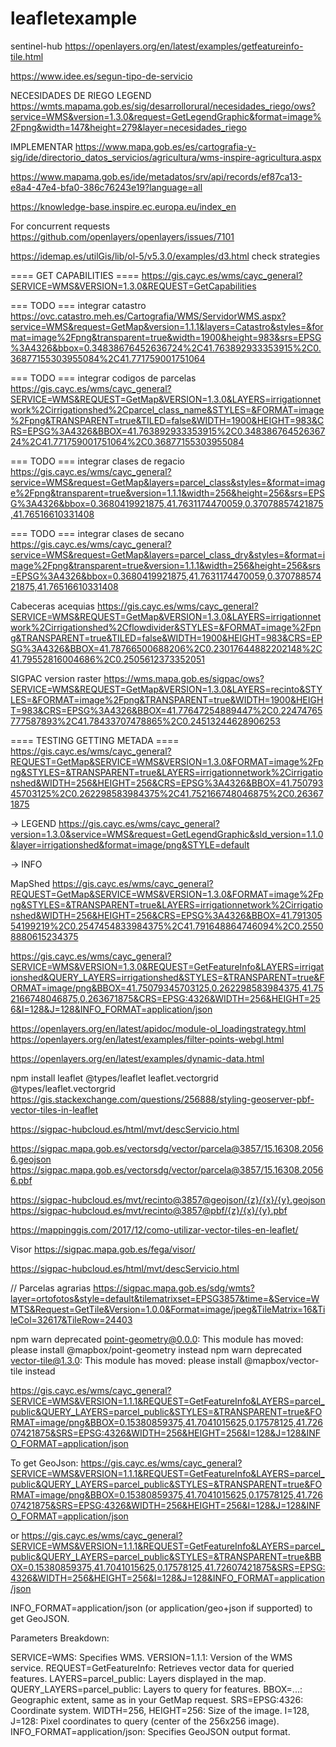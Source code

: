 # leafletexample
sentinel-hub
https://openlayers.org/en/latest/examples/getfeatureinfo-tile.html



https://www.idee.es/segun-tipo-de-servicio


NECESIDADES DE RIEGO LEGEND
https://wmts.mapama.gob.es/sig/desarrollorural/necesidades_riego/ows?service=WMS&version=1.3.0&request=GetLegendGraphic&format=image%2Fpng&width=147&height=279&layer=necesidades_riego

IMPLEMENTAR
https://www.mapa.gob.es/es/cartografia-y-sig/ide/directorio_datos_servicios/agricultura/wms-inspire-agricultura.aspx


https://www.mapama.gob.es/ide/metadatos/srv/api/records/ef87ca13-e8a4-47e4-bfa0-386c76243e19?language=all

https://knowledge-base.inspire.ec.europa.eu/index_en

For concurrent requests
https://github.com/openlayers/openlayers/issues/7101


https://idemap.es/utilGis/lib/ol-5/v5.3.0/examples/d3.html
check strategies

==== GET CAPABILITIES ====
https://gis.cayc.es/wms/cayc_general?SERVICE=WMS&VERSION=1.3.0&REQUEST=GetCapabilities

=== TODO === integrar catastro
https://ovc.catastro.meh.es/Cartografia/WMS/ServidorWMS.aspx?service=WMS&request=GetMap&version=1.1.1&layers=Catastro&styles=&format=image%2Fpng&transparent=true&width=1900&height=983&srs=EPSG%3A4326&bbox=0.34838676452636724%2C41.763892933353915%2C0.36877155303955084%2C41.771759001751064

=== TODO === integrar codigos de parcelas
https://gis.cayc.es/wms/cayc_general?SERVICE=WMS&REQUEST=GetMap&VERSION=1.3.0&LAYERS=irrigationnetwork%2Cirrigationshed%2Cparcel_class_name&STYLES=&FORMAT=image%2Fpng&TRANSPARENT=true&TILED=false&WIDTH=1900&HEIGHT=983&CRS=EPSG%3A4326&BBOX=41.763892933353915%2C0.34838676452636724%2C41.771759001751064%2C0.36877155303955084


=== TODO === integrar clases de regacio
https://gis.cayc.es/wms/cayc_general?service=WMS&request=GetMap&layers=parcel_class&styles=&format=image%2Fpng&transparent=true&version=1.1.1&width=256&height=256&srs=EPSG%3A4326&bbox=0.3680419921875,41.7631174470059,0.37078857421875,41.76516610331408

=== TODO === integrar clases de secano
https://gis.cayc.es/wms/cayc_general?service=WMS&request=GetMap&layers=parcel_class_dry&styles=&format=image%2Fpng&transparent=true&version=1.1.1&width=256&height=256&srs=EPSG%3A4326&bbox=0.3680419921875,41.7631174470059,0.37078857421875,41.76516610331408

Cabeceras acequias
https://gis.cayc.es/wms/cayc_general?SERVICE=WMS&REQUEST=GetMap&VERSION=1.3.0&LAYERS=irrigationnetwork%2Cirrigationshed%2Cflowdivider&STYLES=&FORMAT=image%2Fpng&TRANSPARENT=true&TILED=false&WIDTH=1900&HEIGHT=983&CRS=EPSG%3A4326&BBOX=41.78766500688206%2C0.23017644882202148%2C41.79552816004686%2C0.2505612373352051



SIGPAC version raster
https://wms.mapa.gob.es/sigpac/ows?SERVICE=WMS&REQUEST=GetMap&VERSION=1.3.0&LAYERS=recinto&STYLES=&FORMAT=image%2Fpng&TRANSPARENT=true&WIDTH=1900&HEIGHT=983&CRS=EPSG%3A4326&BBOX=41.77647254889447%2C0.22474765777587893%2C41.78433707478865%2C0.24513244628906253


==== TESTING GETTING METADA ====
https://gis.cayc.es/wms/cayc_general?REQUEST=GetMap&SERVICE=WMS&VERSION=1.3.0&FORMAT=image%2Fpng&STYLES=&TRANSPARENT=true&LAYERS=irrigationnetwork%2Cirrigationshed&WIDTH=256&HEIGHT=256&CRS=EPSG%3A4326&BBOX=41.75079345703125%2C0.262298583984375%2C41.752166748046875%2C0.263671875


-> LEGEND
https://gis.cayc.es/wms/cayc_general?version=1.3.0&service=WMS&request=GetLegendGraphic&sld_version=1.1.0&layer=irrigationshed&format=image/png&STYLE=default

-> INFO

MapShed
https://gis.cayc.es/wms/cayc_general?REQUEST=GetMap&SERVICE=WMS&VERSION=1.3.0&FORMAT=image%2Fpng&STYLES=&TRANSPARENT=true&LAYERS=irrigationnetwork%2Cirrigationshed&WIDTH=256&HEIGHT=256&CRS=EPSG%3A4326&BBOX=41.79130554199219%2C0.2547454833984375%2C41.791648864746094%2C0.25508880615234375





https://gis.cayc.es/wms/cayc_general?SERVICE=WMS&VERSION=1.3.0&REQUEST=GetFeatureInfo&LAYERS=irrigationshed&QUERY_LAYERS=irrigationshed&STYLES=&TRANSPARENT=true&FORMAT=image/png&BBOX=41.75079345703125,0.262298583984375,41.752166748046875,0.263671875&CRS=EPSG:4326&WIDTH=256&HEIGHT=256&I=128&J=128&INFO_FORMAT=application/json





https://openlayers.org/en/latest/apidoc/module-ol_loadingstrategy.html
https://openlayers.org/en/latest/examples/filter-points-webgl.html

https://openlayers.org/en/latest/examples/dynamic-data.html

npm install leaflet @types/leaflet leaflet.vectorgrid @types/leaflet.vectorgrid
https://gis.stackexchange.com/questions/256888/styling-geoserver-pbf-vector-tiles-in-leaflet

https://sigpac-hubcloud.es/html/mvt/descServicio.html

https://sigpac.mapa.gob.es/vectorsdg/vector/parcela@3857/15.16308.20566.geojson
https://sigpac.mapa.gob.es/vectorsdg/vector/parcela@3857/15.16308.20566.pbf




https://sigpac-hubcloud.es/mvt/recinto@3857@geojson/{z}/{x}/{y}.geojson
https://sigpac-hubcloud.es/mvt/recinto@3857@pbf/{z}/{x}/{y}.pbf


https://mappinggis.com/2017/12/como-utilizar-vector-tiles-en-leaflet/

Visor
https://sigpac.mapa.gob.es/fega/visor/

https://sigpac-hubcloud.es/html/mvt/descServicio.html

// Parcelas agrarias
https://sigpac.mapa.gob.es/sdg/wmts?layer=ortofotos&style=default&tilematrixset=EPSG3857&time=&Service=WMTS&Request=GetTile&Version=1.0.0&Format=image/jpeg&TileMatrix=16&TileCol=32617&TileRow=24403






npm warn deprecated point-geometry@0.0.0: This module has moved: please install @mapbox/point-geometry instead
npm warn deprecated vector-tile@1.3.0: This module has moved: please install @mapbox/vector-tile instead





https://gis.cayc.es/wms/cayc_general?SERVICE=WMS&VERSION=1.1.1&REQUEST=GetFeatureInfo&LAYERS=parcel_public&QUERY_LAYERS=parcel_public&STYLES=&TRANSPARENT=true&FORMAT=image/png&BBOX=0.15380859375,41.7041015625,0.17578125,41.72607421875&SRS=EPSG:4326&WIDTH=256&HEIGHT=256&I=128&J=128&INFO_FORMAT=application/json


To get GeoJson:
https://gis.cayc.es/wms/cayc_general?SERVICE=WMS&VERSION=1.1.1&REQUEST=GetFeatureInfo&LAYERS=parcel_public&QUERY_LAYERS=parcel_public&STYLES=&TRANSPARENT=true&FORMAT=image/png&BBOX=0.15380859375,41.7041015625,0.17578125,41.72607421875&SRS=EPSG:4326&WIDTH=256&HEIGHT=256&I=128&J=128&INFO_FORMAT=application/json

or
https://gis.cayc.es/wms/cayc_general?SERVICE=WMS&VERSION=1.1.1&REQUEST=GetFeatureInfo&LAYERS=parcel_public&QUERY_LAYERS=parcel_public&STYLES=&TRANSPARENT=true&BBOX=0.15380859375,41.7041015625,0.17578125,41.72607421875&SRS=EPSG:4326&WIDTH=256&HEIGHT=256&I=128&J=128&INFO_FORMAT=application/json



INFO_FORMAT=application/json (or application/geo+json if supported) to get GeoJSON.

Parameters Breakdown:

SERVICE=WMS: Specifies WMS.
VERSION=1.1.1: Version of the WMS service.
REQUEST=GetFeatureInfo: Retrieves vector data for queried features.
LAYERS=parcel_public: Layers displayed in the map.
QUERY_LAYERS=parcel_public: Layers to query for features.
BBOX=...: Geographic extent, same as in your GetMap request.
SRS=EPSG:4326: Coordinate system.
WIDTH=256, HEIGHT=256: Size of the image.
I=128, J=128: Pixel coordinates to query (center of the 256x256 image).
INFO_FORMAT=application/json: Specifies GeoJSON output format.
